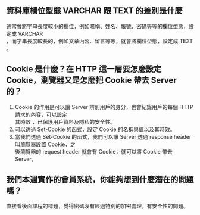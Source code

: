 ## 資料庫欄位型態 VARCHAR 跟 TEXT 的差別是什麼
通常會將字串長度較小的欄位，例如暱稱、姓名、帳號、密碼等等的欄位型態，設定成 VARCHAR  
 ，而字串長度較長的，例如文章內容、留言等等，就會將欄位型態，設定成 TEXT 。


## Cookie 是什麼？在 HTTP 這一層要怎麼設定 Cookie，瀏覽器又是怎麼把 Cookie 帶去 Server 的？
1. Cookie 的作用是可以讓 Server 辨別用戶的身分，也會紀錄用戶的每個 HTTP 請求的內容，可以設定  
其時效  ，已保護用戶資料及隱私的安全性。
2. 可以透過 Set-Cookie 的函式，設定 Cookie 的名稱與值以及其時效。
3. 當我們透過 Set-Cookie 的函式，我們可以讓 Server 透過 response header 叫瀏覽器設置 Cookie，之  
後瀏覽器的 request header 就會有 Cookie，就可以將 Cookie 帶去 Server。





## 我們本週實作的會員系統，你能夠想到什麼潛在的問題嗎？
直接看後面課程的標題，覺得密碼沒有經過特別的加密處理，有安全性的問題。

